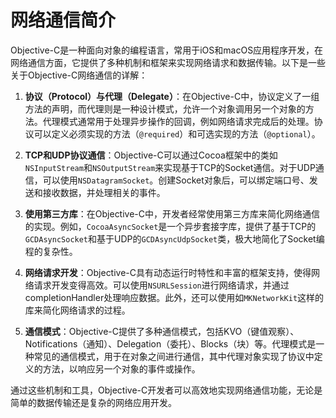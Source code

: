 # 网络通信简介

Objective-C是一种面向对象的编程语言，常用于iOS和macOS应用程序开发，在网络通信方面，它提供了多种机制和框架来实现网络请求和数据传输。以下是一些关于Objective-C网络通信的详解：

1. **协议（Protocol）与代理（Delegate）**：在Objective-C中，协议定义了一组方法的声明，而代理则是一种设计模式，允许一个对象调用另一个对象的方法。代理模式通常用于处理异步操作的回调，例如网络请求完成后的处理。协议可以定义必须实现的方法（`@required`）和可选实现的方法（`@optional`）。

2. **TCP和UDP协议通信**：Objective-C可以通过Cocoa框架中的类如`NSInputStream`和`NSOutputStream`来实现基于TCP的Socket通信。对于UDP通信，可以使用`NSDatagramSocket`。创建Socket对象后，可以绑定端口号、发送和接收数据，并处理相关的事件。

3. **使用第三方库**：在Objective-C中，开发者经常使用第三方库来简化网络通信的实现。例如，`CocoaAsyncSocket`是一个异步套接字库，提供了基于TCP的`GCDAsyncSocket`和基于UDP的`GCDAsyncUdpSocket`类，极大地简化了Socket编程的复杂性。

4. **网络请求开发**：Objective-C具有动态运行时特性和丰富的框架支持，使得网络请求开发变得高效。可以使用`NSURLSession`进行网络请求，并通过completionHandler处理响应数据。此外，还可以使用如`MKNetworkKit`这样的库来简化网络请求的过程。

5. **通信模式**：Objective-C提供了多种通信模式，包括KVO（键值观察）、Notifications（通知）、Delegation（委托）、Blocks（块）等。代理模式是一种常见的通信模式，用于在对象之间进行通信，其中代理对象实现了协议中定义的方法，以响应另一个对象的事件或操作。

通过这些机制和工具，Objective-C开发者可以高效地实现网络通信功能，无论是简单的数据传输还是复杂的网络应用开发。
